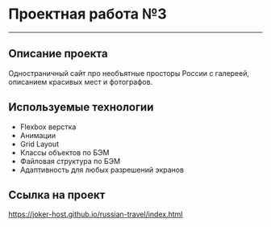 # Проектная работа №3
------
## Описание проекта 
Одностраничный сайт про необъятные просторы России с галереей, описанием красивых мест и фотографов.

## Используемые технологии
* Flexbox верстка
* Анимации
* Grid Layout
* Классы объектов по БЭМ
* Файловая структура по БЭМ
* Адаптивность для любых разрешений экранов

## Ссылка на проект
https://joker-host.github.io/russian-travel/index.html
